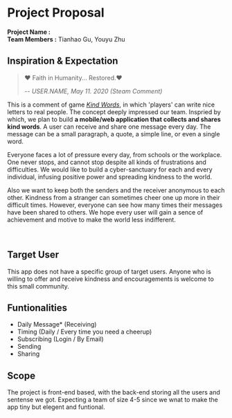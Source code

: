 # Project Proposal
**Project Name :**  <br>
**Team Members :** Tianhao Gu, Youyu Zhu

## Inspiration \& Expectation
> ❤ Faith in Humanity... Restored.❤ 
>
> -- <cite>USER.NAME, May 11. 2020 (Steam Comment)</cite>

This is a comment of game [*Kind Words*](https://steamcommunity.com/app/1070710), in which 'players' can write nice letters to real people. The concept deeply impressed our team. 
Inspried by which, we plan to build **a mobile/web application that collects and shares kind words**. 
A user can receive and share one message every day. The message can be a small paragraph, a quote, a simple line, or even a single word. 

Everyone faces a lot of pressure every day, from schools or the workplace. One never stops, and cannot stop despite all kinds of frustrations and difficulties. We would like to build a cyber-sanctuary for each and every individual, infusing positive power and spreading kindness to the world. 

Also we want to keep both the senders and the receiver anonymous to each other. Kindness from a stranger can sometimes cheer one up more in their difficult times. However, everyone can see how many times their messages have been shared to others. We hope every user will gain a sence of achievement and motive to make the world less indifferent.

<br>

## Target User
This app does not have a specific group of target users. Anyone who is willing to offer and receive kindness and encouragements is welcome to this small community. 

## Funtionalities
- Daily Message\* (Receiving)
- Timing (Daily / Every time you need a cheerup)
- Subscribing (Login / By Email)
- Sending 
- Sharing


## Scope
The project is front-end based, with the back-end storing all the users and sentense we got. Expecting a team of size 4-5 since we wnat to make the app tiny but elegent and funtional.
